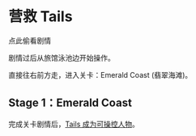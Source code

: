 # 营救 Tails

点此偷看剧情

剧情过后从旅馆泳池边开始操作。

直接往右前方走，进入关卡：Emerald Coast \(翡翠海滩\)。

## Stage 1：Emerald Coast

完成关卡剧情后，[Tails 成为可操控人物](#tails-篇)。

